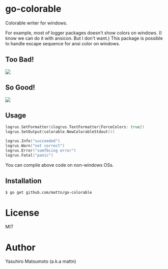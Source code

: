 # go-colorable

Colorable writer for windows.

For example, most of logger packages doesn't show colors on windows. (I know we can do it with ansicon. But I don't want.)
This package is possible to handle escape sequence for ansi color on windows.

## Too Bad!

![](https://raw.githubusercontent.com/mattn/go-colorable/gh-pages/bad.png)


## So Good!

![](https://raw.githubusercontent.com/mattn/go-colorable/gh-pages/good.png)

## Usage

```go
logrus.SetFormatter(&logrus.TextFormatter{ForceColors: true})
logrus.SetOutput(colorable.NewColorableStdout())

logrus.Info("succeeded")
logrus.Warn("not correct")
logrus.Error("somfbcing error")
logrus.Fatal("panic")
```

You can compile above code on non-windows OSs.

## Installation

```
$ go get github.com/mattn/go-colorable
```

# License

MIT

# Author

Yasuhiro Matsumoto (a.k.a mattn)
